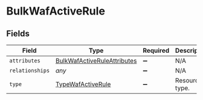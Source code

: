 # BulkWafActiveRule


## Fields

| Field                                                                             | Type                                                                              | Required                                                                          | Description                                                                       |
| --------------------------------------------------------------------------------- | --------------------------------------------------------------------------------- | --------------------------------------------------------------------------------- | --------------------------------------------------------------------------------- |
| `attributes`                                                                      | [BulkWafActiveRuleAttributes](../../models/shared/bulkwafactiveruleattributes.md) | :heavy_minus_sign:                                                                | N/A                                                                               |
| `relationships`                                                                   | *any*                                                                             | :heavy_minus_sign:                                                                | N/A                                                                               |
| `type`                                                                            | [TypeWafActiveRule](../../models/shared/typewafactiverule.md)                     | :heavy_minus_sign:                                                                | Resource type.                                                                    |
